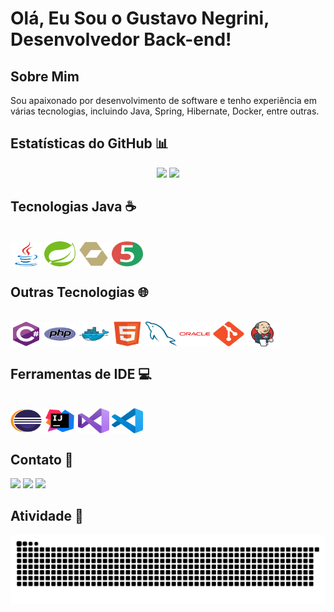 # Olá, Eu Sou o Gustavo Negrini, Desenvolvedor Back-end!

## Sobre Mim
Sou apaixonado por desenvolvimento de software e tenho experiência em várias tecnologias, incluindo Java, Spring, Hibernate, Docker, entre outras.

## Estatísticas do GitHub 📊
<div align="center">
  <img height="180em" src="https://github-readme-stats.vercel.app/api?username=gunegrini&show_icons=true&theme=dracula&include_all_commits=true&count_private=true"/>
  <img height="180em" src="https://github-readme-stats.vercel.app/api/top-langs/?username=gunegrini&layout=compact&langs_count=7&theme=dracula"/>
</div>

## Tecnologias Java ☕
<div style="display: inline_block"><br>
  <img align="center" alt="Gu-Java" height="40" width="50" src="https://raw.githubusercontent.com/devicons/devicon/master/icons/java/java-original.svg">
  <img align="center" alt="Gu-Spring" height="40" width="50" src="https://raw.githubusercontent.com/devicons/devicon/master/icons/spring/spring-original.svg">
  <img align="center" alt="Gu-Hibernate" height="40" width="50" src="https://raw.githubusercontent.com/devicons/devicon/master/icons/hibernate/hibernate-plain.svg">
  <img align="center" alt="Gu-JUnit" height="40" width="50" src="https://raw.githubusercontent.com/devicons/devicon/master/icons/junit/junit-original.svg">
</div>

## Outras Tecnologias 🌐
<div style="display: inline_block"><br>
  <img align="center" alt="Gu-CSharp" height="40" width="50" src="https://raw.githubusercontent.com/devicons/devicon/master/icons/csharp/csharp-original.svg">
   <img align="center" alt="Gu-PHP" height="40" width="50" src="https://raw.githubusercontent.com/devicons/devicon/master/icons/php/php-original.svg">
  <img align="center" alt="Gu-Docker" height="40" width="50" src="https://raw.githubusercontent.com/devicons/devicon/master/icons/docker/docker-original.svg">
  <img align="center" alt="Gu-HTML" height="40" width="50" src="https://raw.githubusercontent.com/devicons/devicon/master/icons/html5/html5-original.svg">
  <img align="center" alt="Gu-MySql" height="40" width="50" src="https://raw.githubusercontent.com/devicons/devicon/master/icons/mysql/mysql-original.svg">
  <img align="center" alt="Gu-Oracle" height="40" width="50" src="https://raw.githubusercontent.com/devicons/devicon/master/icons/oracle/oracle-original.svg">
  <img align="center" alt="Gu-Git" height="40" width="50" src="https://raw.githubusercontent.com/devicons/devicon/master/icons/git/git-original.svg">
  <img align="center" alt="Gu-Jenkins" height="40" width="50" src="https://raw.githubusercontent.com/devicons/devicon/master/icons/jenkins/jenkins-original.svg">
</div>

## Ferramentas de IDE 💻
<div style="display: inline_block"><br>
<img align="center" alt="Gu-Eclipse" height="40" width="50" src="https://raw.githubusercontent.com/devicons/devicon/master/icons/eclipse/eclipse-original.svg">
<img align="center" alt="Gu-Intellij" height="40" width="50" src="https://raw.githubusercontent.com/devicons/devicon/master/icons/intellij/intellij-original.svg">
<img align="center" alt="Gu-Visualstudio" height="40" width="50" src="https://raw.githubusercontent.com/devicons/devicon/master/icons/visualstudio/visualstudio-original.svg">
<img align="center" alt="Gu-VsCode2022" height="40" width="50" src="https://raw.githubusercontent.com/devicons/devicon/master/icons/vscode/vscode-original.svg">
</div>

## Contato 📱
<div> 
   <a href="https://www.linkedin.com/in/gustavonegrinim/" target="_blank"><img src="https://img.shields.io/badge/-LinkedIn-%230077B5?style=for-the-badge&logo=linkedin&logoColor=white"></a>
   <a href = "mailto:gustavo.negrini7@gmail.com"><img src="https://img.shields.io/badge/-Gmail-%23333?style=for-the-badge&logo=gmail&logoColor=white"></a>
   <a href="https://instagram.com/gu_negrini" target="_blank"><img src="https://img.shields.io/badge/-Instagram-%23E4405F?style=for-the-badge&logo=instagram&logoColor=white"></a>
</div>

## Atividade 🏃
![Snake animation](https://github.com/gunegrini/gunegrini/blob/output/github-contribution-grid-snake.svg)
